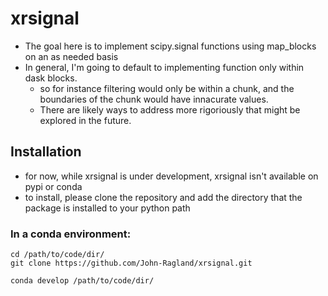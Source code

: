 # xrsignal

- The goal here is to implement scipy.signal functions using map_blocks on an as needed basis
- In general, I'm going to default to implementing function only within dask blocks.
    - so for instance filtering would only be within a chunk, and the boundaries of the chunk would have innacurate values.
    - There are likely ways to address more rigoriously that might be explored in the future.

## Installation

- for now, while xrsignal is under development, xrsignal isn't available on pypi or conda
- to install, please clone the repository and add the directory that the package is installed to your python path

### In a conda environment:
```
cd /path/to/code/dir/
git clone https://github.com/John-Ragland/xrsignal.git

conda develop /path/to/code/dir/
```